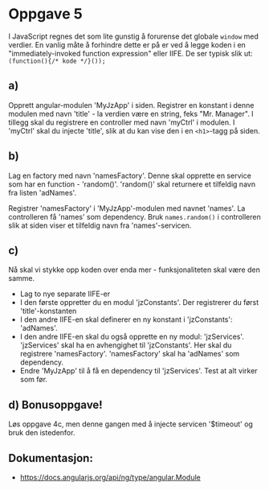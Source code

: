 # Oppgave 5

I JavaScript regnes det som lite gunstig å forurense det globale `window` med verdier. En vanlig måte å forhindre dette 
er på er ved å legge koden i en "immediately-invoked function expression" eller IIFE. De ser typisk slik ut: 
`(function(){/* kode */}());`

## a)

Opprett angular-modulen 'MyJzApp' i siden. Registrer en konstant i denne modulen med navn 'title' - la verdien være en
string, feks "Mr. Manager". I tillegg skal du registrere en controller med navn 'myCtrl' i modulen. I 'myCtrl' skal du 
injecte 'title', slik at du kan vise den i en `<h1>`-tagg på siden.


## b)

Lag en factory med navn 'namesFactory'. Denne skal opprette en service som har en function - 'random()'. 'random()'
skal returnere et tilfeldig navn fra listen 'adNames'.

Registrer 'namesFactory' i 'MyJzApp'-modulen med navnet 'names'. La controlleren få 'names' som dependency. Bruk 
`names.random()` i controlleren slik at siden viser et tilfeldig navn fra 'names'-servicen.


## c)

Nå skal vi stykke opp koden over enda mer - funksjonaliteten skal være den samme.

* Lag to nye separate IIFE-er
* I den første oppretter du en modul 'jzConstants'. Der registrerer du først 'title'-konstanten
* I den andre IIFE-en skal definerer en ny konstant i 'jzConstants': 'adNames'.
* I den andre IIFE-en skal du også opprette en ny modul: 'jzServices'. 'jzServices' skal ha en avhengighet til 
'jzConstants'. Her skal du registrere 'namesFactory'. 'namesFactory' skal ha 'adNames' som dependency.
* Endre 'MyJzApp' til å få en dependency til 'jzServices'. Test at alt virker som før.

## d) Bonusoppgave!

Løs oppgave 4c, men denne gangen med å injecte servicen '$timeout' og bruk den istedenfor.


## Dokumentasjon:

* https://docs.angularjs.org/api/ng/type/angular.Module
